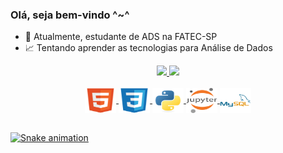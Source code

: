 ### Olá, seja bem-vindo ^~^

- 📘 Atualmente, estudante de ADS na FATEC-SP
- 📈 Tentando aprender as tecnologias para Análise de Dados

<div align="center">
  <a href="https://github.com/ZG-Aura">
  <img height="150em" src="https://github-readme-stats.vercel.app/api?username=ZG-Aura&show_icons=true&theme=aura_dark&include_all_commits=true&count_private=true"/>
  <img height="150em" src="https://github-readme-stats.vercel.app/api/top-langs/?username=ZG-Aura&layout=compact&langs_count=7&theme=aura_dark"/>
</div>
  
<div align="center" valign="top"><br>
  <img align="center" alt="HTML" height="40" width="50" src="https://raw.githubusercontent.com/devicons/devicon/master/icons/html5/html5-original.svg">
  <img align="center" alt="CSS" height="40" width="50" src="https://raw.githubusercontent.com/devicons/devicon/master/icons/css3/css3-original.svg">
  <img align="center" alt="Python" height="40" width="50" src="https://github.com/devicons/devicon/blob/master/icons/python/python-original.svg">
  <img align="center" alt="Jupyter" height="40" width="50" src="https://github.com/devicons/devicon/blob/master/icons/jupyter/jupyter-original-wordmark.svg">
  <img align="center" alt="MySQL" height="40" width="50" src="https://github.com/devicons/devicon/blob/master/icons/mysql/mysql-original-wordmark.svg">
</div><br>

![Snake animation](https://github.com/ZG-Aura/ZG-Aura/blob/output/github-contribution-grid-snake.svg)
